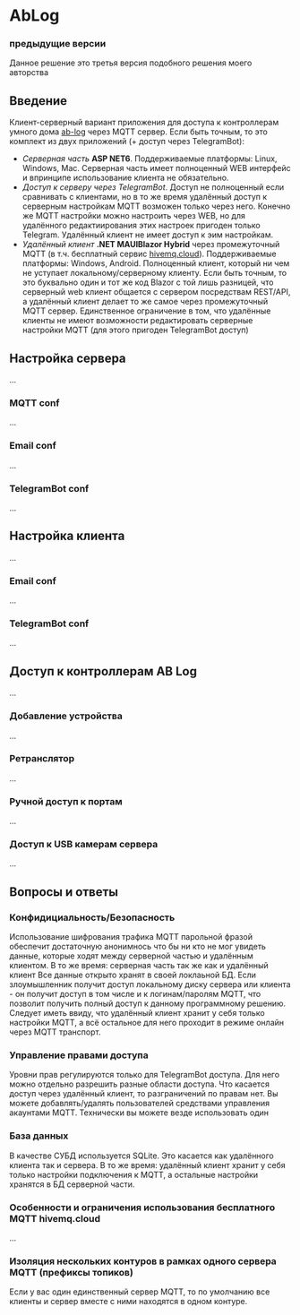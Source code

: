 # AbLog

### предыдущие версии
Данное решение это третья версия подобного решения моего авторства

## Введение
Клиент-серверный вариант приложения для доступа к контроллерам умного дома [ab-log](https://ab-log.ru/) через MQTT сервер. Если быть точным, то это комплект из двух приложений (+ доступ через TelegramBot):
- *Серверная часть* **ASP NET6**. Поддерживаемые платформы: Linux, Windows, Mac. Серверная часть имеет полноценный WEB интерфейс и впринципе использование клиента не обязательно.
- *Доступ к серверу через TelegramBot*. Доступ не полноценный если сравнивать с клиентами, но в то же время удалённый доступ к серверным настройкам MQTT возможен только через него. Конечно же MQTT настройки можно настроить через WEB, но для удалённого редактиирования этих настроек пригоден только Telegram. Удалённый клиент не имеет доступ к эим настройкам.
- *Удалённый клиент* **.NET MAUIBlazor Hybrid** через промежуточный MQTT (в т.ч. бесплатный сервис [hivemq.cloud](https://console.hivemq.cloud/)). Поддерживаемые платформы: Windows, Android. Полноценный клиент, который ни чем не уступает локальному/серверному клиенту. Если быть точным, то это буквально один и тот же код Blazor с той лишь разницей, что серверный web клиент общается с сервером посредствам REST/API, а удалённый клиент делает то же самое через промежуточный MQTT сервер. Единственное ограничение в том, что удалённые клиенты не имеют возможности редактировать серверные настройки MQTT (для этого пригоден TelegramBot доступ)

## Настройка сервера
...

### MQTT conf
...

### Email conf
...

### TelegramBot conf
...

## Настройка клиента
...

### Email conf
...

### TelegramBot conf
...

## Доступ к контроллерам AB Log
...

### Добавление устройства
...

### Ретранслятор
...

### Ручной доступ к портам
...

### Доступ к USB камерам сервера
...

## Вопросы и ответы
### Конфидициальность/Безопасность
Использование шифрования трафика MQTT парольной фразой обеспечит достаточную анонимнось что бы ни кто не мог увидеть данные, которые ходят между серверной частью и удалённым клиентом. В то же время: серверная часть так же как и удалённый клиент Все данные открыто хранят в своей локлаьной БД. Если злоумышленник получит доступ локальному диску сервера или клиента - он получит доступ в том числе и к логинам/паролям MQTT, что позволит получить полный доступ к данному программному решению. Следует иметь ввиду, что удалённый клиент хранит у себя только настройки MQTT, а всё остальное для него проходит в режиме онлайн через MQTT транспорт.

### Управление правами доступа
Уровни прав регулируются только для TelegramBot доступа. Для него можно отдельно разрешить разные области доступа. Что касается доступ через удалённый клиент, то разграничений по правам нет. Вы можете добавлять/удалять пользователей средствами управления акаунтами MQTT. Технически вы можете везде использовать один

### База данных
В качестве СУБД используется SQLite. Это касается как удалённого клиента так и сервера. В то же время: удалённый клиент хранит у себя только настройки подключения к MQTT, а остальные настройки хранятся в БД серверной части.

### Особенности и ограничения использования бесплатного MQTT hivemq.cloud
...


### Изоляция нескольких контуров в рамках одного сервера MQTT (префиксы топиков)
Если у вас один единственный сервер MQTT, то по умолчанию все клиенты и сервер вместе с ними находятся в одном контуре. 
### 
### 
